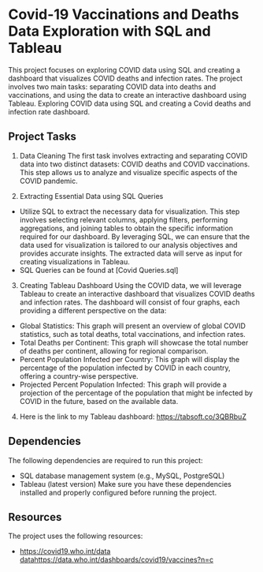 # Covid-19 Vaccinations and Deaths Data Exploration with SQL and Tableau


This project focuses on exploring COVID data using SQL and creating a dashboard that visualizes COVID deaths and infection rates. The project involves two main tasks: separating COVID data into deaths and vaccinations, and using the data to create an interactive dashboard using Tableau.
Exploring COVID data using SQL and creating a Covid deaths and infection rate dashboard.

## Project Tasks
1. Data Cleaning
The first task involves extracting and separating COVID data into two distinct datasets: COVID deaths and COVID vaccinations. This step allows us to analyze and visualize specific aspects of the COVID pandemic.

3. Extracting Essential Data using SQL Queries
- Utilize SQL to extract the necessary data for visualization. This step involves selecting relevant columns, applying filters, performing aggregations, and joining tables to obtain the specific information required for our dashboard. By leveraging SQL, we can ensure that the data used for visualization is tailored to our analysis objectives and provides accurate insights. The extracted data will serve as input for creating visualizations in Tableau.
- SQL Queries can be found at [Covid Queries.sql]
  
3. Creating Tableau Dashboard
Using the COVID data, we will leverage Tableau to create an interactive dashboard that visualizes COVID deaths and infection rates. The dashboard will consist of four graphs, each providing a different perspective on the data:
- Global Statistics: This graph will present an overview of global COVID statistics, such as total deaths, total vaccinations, and infection rates.
- Total Deaths per Continent: This graph will showcase the total number of deaths per continent, allowing for regional comparison.
- Percent Population Infected per Country: This graph will display the percentage of the population infected by COVID in each country, offering a country-wise perspective.
- Projected Percent Population Infected: This graph will provide a projection of the percentage of the population that might be infected by COVID in the future, based on the available data.
  
4. Here is the link to my Tableau dashboard: https://tabsoft.co/3QBRbuZ
     
## Dependencies
The following dependencies are required to run this project:
- SQL database management system (e.g., MySQL, PostgreSQL)
- Tableau (latest version)
Make sure you have these dependencies installed and properly configured before running the project.

## Resources
The project uses the following resources:
- [https://covid19.who.int/data data](https://data.who.int/dashboards/covid19/vaccines?n=c)https://data.who.int/dashboards/covid19/vaccines?n=c
